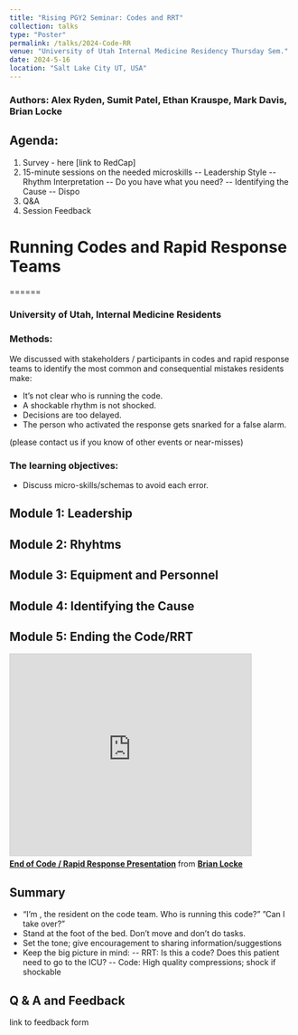 ```yaml
---
title: "Rising PGY2 Seminar: Codes and RRT"
collection: talks
type: "Poster"
permalink: /talks/2024-Code-RR
venue: "University of Utah Internal Medicine Residency Thursday Sem."
date: 2024-5-16
location: "Salt Lake City UT, USA"
---
```


### Authors: Alex Ryden, Sumit Patel, Ethan Krauspe, Mark Davis, Brian Locke

## Agenda: 
1. Survey - here [link to RedCap]
2. 15-minute sessions on the needed microskills
-- Leadership Style
-- Rhythm Interpretation
-- Do you have what you need?
-- Identifying the Cause
-- Dispo
3. Q&A
4. Session Feedback 

# Running Codes and Rapid Response Teams 
======
### University of Utah, Internal Medicine Residents

### Methods: 
We discussed with stakeholders / participants in codes and rapid response teams to identify the most common and consequential mistakes residents make: 
- It’s not clear who is running the code.
- A shockable rhythm is not shocked.
- Decisions are too delayed.
- The person who activated the response gets snarked for a false alarm.

(please contact us if you know of other events or near-misses)

### The learning objectives:
- Discuss micro-skills/schemas to avoid each error.   

## Module 1: Leadership

## Module 2: Rhyhtms

## Module 3: Equipment and Personnel

## Module 4: Identifying the Cause

## Module 5: Ending the Code/RRT

<iframe src="https://www.slideshare.net/slideshow/embed_code/key/6V2VZwJ2N9SF1b" width="427" height="356" frameborder="0" marginwidth="0" marginheight="0" scrolling="no" style="border:1px solid #CCC; border-width:1px; margin-bottom:5px; max-width: 100%;" allowfullscreen> </iframe> <div style="margin-bottom:5px"> <strong> <a href="https://www.slideshare.net/slideshow/end-of-code-rapid-response-presentation/267921104" title="End of Code / Rapid Response Presentation" target="_blank">End of Code / Rapid Response Presentation</a> </strong> from <strong><a href="https://www.slideshare.net/BrianLocke9" target="_blank">Brian Locke</a></strong> </div>


## Summary

- “I’m <Name>, the resident on the code team. Who is running this code?” ”Can I take over?”
- Stand at the foot of the bed. Don’t move and don’t do tasks. 
- Set the tone; give encouragement to sharing information/suggestions
- Keep the big picture in mind:
-- RRT: Is this a code? Does this patient need to go to the ICU?
-- Code: High quality compressions; shock if shockable

## Q & A and Feedback 

link to feedback form


